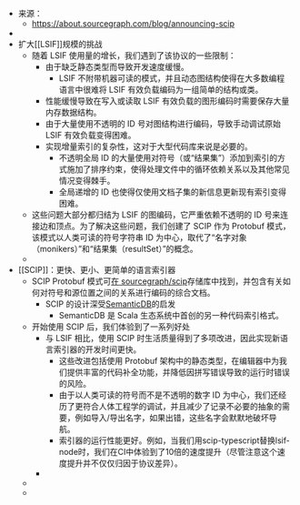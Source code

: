 - 来源：
	- https://about.sourcegraph.com/blog/announcing-scip
-
- 扩大[[LSIF]]规模的挑战
	- 随着 LSIF 使用量的增长，我们遇到了该协议的一些限制：
		- 由于缺乏静态类型而导致开发速度缓慢。
			- LSIF 不附带机器可读的模式，并且动态图结构使得在大多数编程语言中很难将 LSIF 有效负载编码为一组简单的结构或类。
		- 性能缓慢导致在写入或读取 LSIF 有效负载的图形编码时需要保存大量内存数据结构。
		- 由于大量使用不透明的 ID 号对图结构进行编码，导致手动调试原始 LSIF 有效负载变得困难。
		- 实现增量索引的复杂性，这对于大型代码库来说是必要的。
			- 不透明全局 ID 的大量使用对符号（或“结果集”）添加到索引的方式施加了排序约束，使得处理文件中的循环依赖关系以及其他常见情况变得棘手。
			- 全局递增的 ID 也使得仅使用文档子集的新信息更新现有索引变得困难。
	- 这些问题大部分都归结为 LSIF 的图编码，它严重依赖不透明的 ID 号来连接边和顶点。为了解决这些问题，我们创建了 SCIP 作为 Protobuf 模式，该模式以人类可读的符号字符串 ID 为中心，取代了“名字对象（monikers）”和“结果集（resultSet）”的概念。
	-
- [[SCIP]]：更快、更小、更简单的语言索引器
	- SCIP Protobuf 模式可[在 sourcegraph/scip](https://sourcegraph.com/github.com/sourcegraph/scip/-/blob/scip.proto)存储库中找到，并包含有关如何对符号和源位置之间的关系进行编码的综合文档。
		- SCIP 的设计深受[SemanticDB](https://scalameta.org/docs/semanticdb/specification.html)的启发
			- SemanticDB 是 Scala 生态系统中首创的另一种代码索引格式。
	- 开始使用 SCIP 后，我们体验到了一系列好处
		- 与 LSIF 相比，使用 SCIP 时生活质量得到了多项改进，因此实现新语言索引器的开发时间更快。
			- 这些改进包括使用 Protobuf 架构中的静态类型，在编辑器中为我们提供丰富的代码补全功能，并降低因拼写错误导致的运行时错误的风险。
			- 由于以人类可读的符号而不是不透明的数字 ID 为中心，我们还经历了更符合人体工程学的调试，并且减少了记录不必要的抽象的需要，例如导入/导出名字，如果出错，这些名字会默默地破坏导航。
			- 索引器的运行性能更好。例如，当我们用scip-typescript替换lsif-node时，我们在CI中体验到了10倍的速度提升（尽管注意这个速度提升并不仅仅归因于协议差异）。
		-
	-
	-